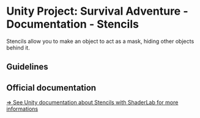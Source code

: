 # Unity Project: Survival Adventure - Documentation - Stencils

Stencils allow you to make an object to act as a mask, hiding other objects behind it.

## Guidelines

## Official documentation

[=> See Unity documentation about Stencils with ShaderLab for more informations](https://docs.unity3d.com/Manual/SL-Stencil.html)